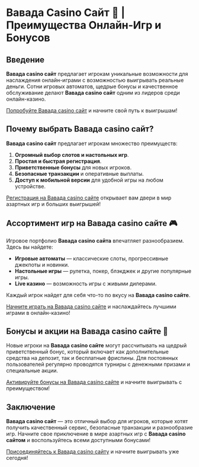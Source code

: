 # Вавада Casino Сайт 🎰 | Преимущества Онлайн-Игр и Бонусов

## Введение

**Вавада casino сайт** предлагает игрокам уникальные возможности для наслаждения онлайн-играми с возможностью выигрывать реальные деньги. Сотни игровых автоматов, щедрые бонусы и качественное обслуживание делают **Вавада casino сайт** одним из лидеров среди онлайн-казино.

[Попробуйте Вавада casino сайт](https://vavadapartner.pro/?promo=ea5c9275-6854-4505-94fc-95ab18221945-linkb2) и начните свой путь к выигрышам!

## Почему выбрать Вавада casino сайт?

**Вавада casino сайт** предлагает игрокам множество преимуществ:

1. **Огромный выбор слотов и настольных игр**.
2. **Простая и быстрая регистрация**.
3. **Приветственные бонусы** для новых игроков.
4. **Безопасные транзакции** и оперативные выплаты.
5. **Доступ к мобильной версии** для удобной игры на любом устройстве.

[Регистрация на Вавада casino сайте](https://vavadapartner.pro/?promo=ea5c9275-6854-4505-94fc-95ab18221945-linkb2) открывает вам двери в мир азартных игр и больших выигрышей!

## Ассортимент игр на Вавада casino сайте 🎮

Игровое портфолио **Вавада casino сайта** впечатляет разнообразием. Здесь вы найдете:

- **Игровые автоматы** — классические слоты, прогрессивные джекпоты и новинки.
- **Настольные игры** — рулетка, покер, блэкджек и другие популярные игры.
- **Live казино** — возможность игры с живыми дилерами.

Каждый игрок найдет для себя что-то по вкусу на **Вавада casino сайте**.

[Начните играть на Вавада casino сайте](https://vavadapartner.pro/?promo=ea5c9275-6854-4505-94fc-95ab18221945-linkb2) и наслаждайтесь лучшими играми в онлайн-казино!

## Бонусы и акции на Вавада casino сайте 🎁

Новые игроки на **Вавада casino сайте** могут рассчитывать на щедрый приветственный бонус, который включает как дополнительные средства на депозит, так и бесплатные фриспины. Для постоянных пользователей регулярно проводятся турниры с денежными призами и специальные акции.

[Активируйте бонусы на Вавада casino сайте](https://vavadapartner.pro/?promo=ea5c9275-6854-4505-94fc-95ab18221945-linkb2) и начните выигрывать с преимуществом!

## Заключение

**Вавада casino сайт** — это отличный выбор для игроков, которые хотят получить качественный сервис, безопасные транзакции и разнообразие игр. Начните свое приключение в мире азартных игр с **Вавада casino сайтом** и воспользуйтесь всеми доступными бонусами!

[Присоединяйтесь к Вавада casino сайту](https://vavadapartner.pro/?promo=ea5c9275-6854-4505-94fc-95ab18221945-linkb2) и начните выигрывать уже сегодня!
